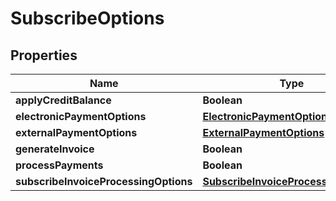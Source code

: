
# SubscribeOptions

## Properties
Name | Type | Description | Notes
------------ | ------------- | ------------- | -------------
**applyCreditBalance** | **Boolean** |  |  [optional]
**electronicPaymentOptions** | [**ElectronicPaymentOptions**](ElectronicPaymentOptions.md) |  |  [optional]
**externalPaymentOptions** | [**ExternalPaymentOptions**](ExternalPaymentOptions.md) |  |  [optional]
**generateInvoice** | **Boolean** |  |  [optional]
**processPayments** | **Boolean** |  |  [optional]
**subscribeInvoiceProcessingOptions** | [**SubscribeInvoiceProcessingOptions**](SubscribeInvoiceProcessingOptions.md) |  |  [optional]



